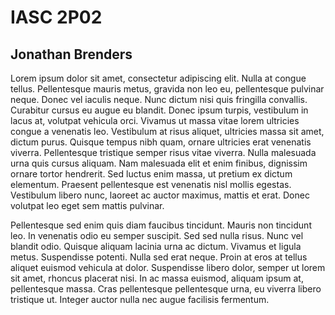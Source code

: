 # IASC 2P02
## Jonathan Brenders



Lorem ipsum dolor sit amet, consectetur adipiscing elit. Nulla at congue tellus. Pellentesque mauris metus, gravida non leo eu, pellentesque pulvinar neque. Donec vel iaculis neque. Nunc dictum nisi quis fringilla convallis. Curabitur cursus eu augue eu blandit. Donec ipsum turpis, vestibulum in lacus at, volutpat vehicula orci. Vivamus ut massa vitae lorem ultricies congue a venenatis leo. Vestibulum at risus aliquet, ultricies massa sit amet, dictum purus. Quisque tempus nibh quam, ornare ultricies erat venenatis viverra. Pellentesque tristique semper risus vitae viverra. Nulla malesuada urna quis cursus aliquam. Nam malesuada elit et enim finibus, dignissim ornare tortor hendrerit. Sed luctus enim massa, ut pretium ex dictum elementum. Praesent pellentesque est venenatis nisl mollis egestas. Vestibulum libero nunc, laoreet ac auctor maximus, mattis et erat. Donec volutpat leo eget sem mattis pulvinar.

Pellentesque sed enim quis diam faucibus tincidunt. Mauris non tincidunt leo. In venenatis odio eu semper suscipit. Sed sed nulla risus. Nunc vel blandit odio. Quisque aliquam lacinia urna ac dictum. Vivamus et ligula metus. Suspendisse potenti. Nulla sed erat neque. Proin at eros at tellus aliquet euismod vehicula at dolor. Suspendisse libero dolor, semper ut lorem sit amet, rhoncus placerat nisi. In ac massa euismod, aliquam ipsum at, pellentesque massa. Cras pellentesque pellentesque urna, eu viverra libero tristique ut. Integer auctor nulla nec augue facilisis fermentum. 
